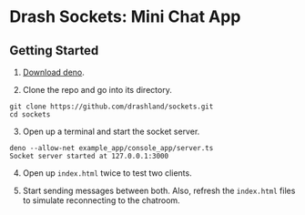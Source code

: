 # Drash Sockets: Mini Chat App

## Getting Started

1. [Download deno](https://deno.land/).

2. Clone the repo and go into its directory.

```
git clone https://github.com/drashland/sockets.git
cd sockets
```

3. Open up a terminal and start the socket server.

```
deno --allow-net example_app/console_app/server.ts
Socket server started at 127.0.0.1:3000
```

4. Open up `index.html` twice to test two clients.

5. Start sending messages between both. Also, refresh the `index.html` files to simulate reconnecting to the chatroom.
